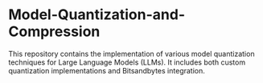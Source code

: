 # Model-Quantization-and-Compression
This repository contains the implementation of various model quantization techniques for Large Language Models (LLMs). It includes both custom quantization implementations and Bitsandbytes integration.
